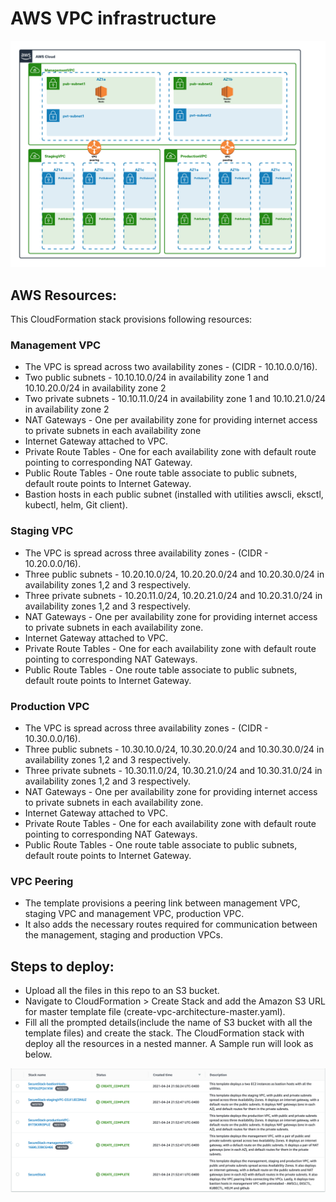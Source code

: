 # AWS VPC infrastructure
![alt text](https://github.com/amansin0504/aws-cloudnative-cvd/blob/main/aws-vpc-infrastructure/Images/AWS-Infra.png)

## AWS Resources:  
This CloudFormation stack provisions following resources:   
### Management VPC
  - The VPC is spread across two availability zones - (CIDR - 10.10.0.0/16).
  - Two public subnets - 10.10.10.0/24 in availability zone 1 and 10.10.20.0/24 in availability zone 2  
  - Two private subnets - 10.10.11.0/24 in availability zone 1 and 10.10.21.0/24 in availability zone 2  
  - NAT Gateways - One per availability zone for providing internet access to private subnets in each availability zone  
  - Internet Gateway attached to VPC.  
  - Private Route Tables - One for each availability zone with default route pointing to corresponding NAT Gateway.  
  - Public Route Tables - One route table associate to public subnets, default route points to Internet Gateway.  
  - Bastion hosts in each public subnet (installed with utilities awscli, eksctl, kubectl, helm, Git client).  

### Staging VPC
  - The VPC is spread across three availability zones - (CIDR - 10.20.0.0/16).  
  - Three public subnets - 10.20.10.0/24, 10.20.20.0/24 and 10.20.30.0/24 in availability zones 1,2 and 3 respectively.  
  - Three private subnets - 10.20.11.0/24, 10.20.21.0/24 and 10.20.31.0/24 in availability zones 1,2 and 3 respectively.  
  - NAT Gateways - One per availability zone for providing internet access to private subnets in each availability zone.  
  - Internet Gateway attached to VPC.  
  - Private Route Tables - One for each availability zone with default route pointing to corresponding NAT Gateways.  
  - Public Route Tables - One route table associate to public subnets, default route points to Internet Gateway.  

### Production VPC
  -  The VPC is spread across three availability zones - (CIDR - 10.30.0.0/16).  
  - Three public subnets - 10.30.10.0/24, 10.30.20.0/24 and 10.30.30.0/24 in availability zones 1,2 and 3 respectively.  
  - Three private subnets - 10.30.11.0/24, 10.30.21.0/24 and 10.30.31.0/24 in availability zones 1,2 and 3 respectively.  
  - NAT Gateways - One per availability zone for providing internet access to private subnets in each availability zone.   
  - Internet Gateway attached to VPC.  
  - Private Route Tables - One for each availability zone with default route pointing to corresponding NAT Gateways.  
  - Public Route Tables - One route table associate to public subnets, default route points to Internet Gateway.  

### VPC Peering
  - The template provisions a peering link between management VPC, staging VPC and management VPC, production VPC.
  - It also adds the necessary routes required for communication between the management, staging and production VPCs.  

## Steps to deploy:  
  - Upload all the files in this repo to an S3 bucket.  
  - Navigate to CloudFormation > Create Stack and add the Amazon S3 URL for master template file (create-vpc-architecture-master.yaml).  
  - Fill all the prompted details(include the name of S3 bucket with all the template files) and create the stack. The CloudFormation stack with deploy all the resources in a nested manner. A Sample run will look as below.  

![alt text](https://github.com/amansin0504/aws-cloudnative-cvd/blob/main/aws-vpc-infrastructure/Images/cfmstack.png)
